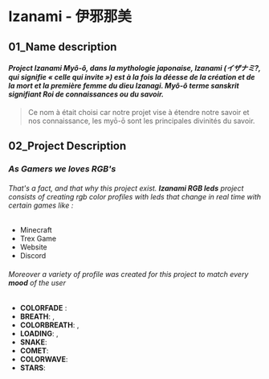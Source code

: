 # Izanami - 伊邪那美

## 01_Name description

#### _Project Izanami Myô-ô, dans la mythologie japonaise, Izanami (イザナミ?, qui signifie « celle qui invite ») est à la fois la déesse de la création et de la mort et la première femme du dieu Izanagi. Myô-ô terme sanskrit signifiant Roi de connaissances ou du savoir._

> Ce nom à était choisi car notre projet vise à étendre notre savoir et nos connaissance, les myō-ō sont les principales divinités du savoir.

## 02_Project Description

### _As Gamers we loves RGB's_

###### That's a fact, and that why this project exist. **Izanami RGB leds** project consists of creating rgb color profiles with leds that change in real time with certain games like :

- Minecraft
- Trex Game
- Website
- Discord

###### Moreover a variety of profile was created for this project to match every __mood__ of the user

- **COLORFADE** : 
- **BREATH**: ,
- **COLORBREATH**: ,
- **LOADING**: ,
- **SNAKE**: 
- **COMET**: 
- **COLORWAVE**: 
- **STARS**: 